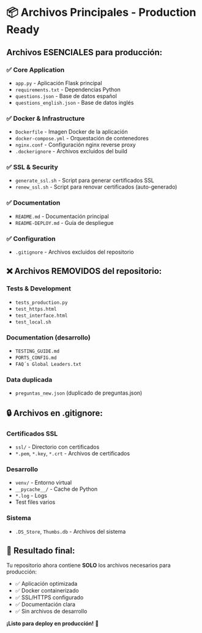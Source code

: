 # 📦 Archivos Principales - Production Ready

## Archivos ESENCIALES para producción:

### ✅ Core Application
- `app.py` - Aplicación Flask principal
- `requirements.txt` - Dependencias Python
- `questions.json` - Base de datos español
- `questions_english.json` - Base de datos inglés

### ✅ Docker & Infrastructure
- `Dockerfile` - Imagen Docker de la aplicación
- `docker-compose.yml` - Orquestación de contenedores
- `nginx.conf` - Configuración nginx reverse proxy
- `.dockerignore` - Archivos excluidos del build

### ✅ SSL & Security
- `generate_ssl.sh` - Script para generar certificados SSL
- `renew_ssl.sh` - Script para renovar certificados (auto-generado)

### ✅ Documentation
- `README.md` - Documentación principal
- `README-DEPLOY.md` - Guía de despliegue

### ✅ Configuration
- `.gitignore` - Archivos excluidos del repositorio

## ❌ Archivos REMOVIDOS del repositorio:

### Tests & Development
- `tests_production.py`
- `test_https.html`
- `test_interface.html`
- `test_local.sh`

### Documentation (desarrollo)
- `TESTING_GUIDE.md`
- `PORTS_CONFIG.md`
- `FAQ´s Global Leaders.txt`

### Data duplicada
- `preguntas_new.json` (duplicado de preguntas.json)

## 🔒 Archivos en .gitignore:

### Certificados SSL
- `ssl/` - Directorio con certificados
- `*.pem`, `*.key`, `*.crt` - Archivos de certificados

### Desarrollo
- `venv/` - Entorno virtual
- `__pycache__/` - Cache de Python
- `*.log` - Logs
- Test files varios

### Sistema
- `.DS_Store`, `Thumbs.db` - Archivos del sistema

## 🎯 Resultado final:

Tu repositorio ahora contiene **SOLO** los archivos necesarios para producción:
- ✅ Aplicación optimizada
- ✅ Docker containerizado
- ✅ SSL/HTTPS configurado
- ✅ Documentación clara
- ✅ Sin archivos de desarrollo

**¡Listo para deploy en producción!** 🚀

